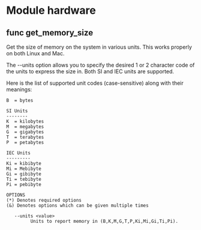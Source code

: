 # Module hardware


## func get_memory_size

Get the size of memory on the system in various units. This works properly on both Linux and Mac.

The --units option allows you to specify the desired 1 or 2 character code of the units to express the size in. Both
SI and IEC units are supported.

Here is the list of supported unit codes (case-sensitive) along with their meanings:

    B  = bytes

    SI Units
    --------
    K  = kilobytes
    M  = megabytes
    G  = gigabytes
    T  = terabytes
    P  = petabytes

    IEC Units
    ---------
    Ki = kibibyte
    Mi = Mebibyte
    Gi = gibibyte
    Ti = tebibyte
    Pi = pebibyte

```Groff
OPTIONS
(*) Denotes required options
(&) Denotes options which can be given multiple times

   --units <value>
         Units to report memory in (B,K,M,G,T,P,Ki,Mi,Gi,Ti,Pi).

```
